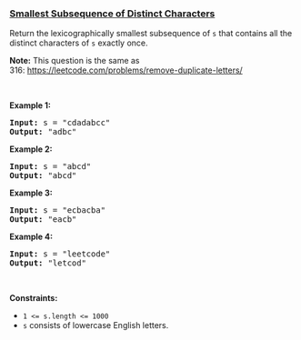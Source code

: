 ### [Smallest Subsequence of Distinct Characters](https://leetcode.com/problems/smallest-subsequence-of-distinct-characters)

<p>Return the lexicographically smallest subsequence of <code>s</code> that contains all the distinct characters of <code>s</code> exactly once.</p>

<p><strong>Note:</strong> This question is the same as 316:&nbsp;<a href="https://leetcode.com/problems/remove-duplicate-letters/" target="_blank">https://leetcode.com/problems/remove-duplicate-letters/</a></p>

<p>&nbsp;</p>
<p><strong>Example 1:</strong></p>

<pre>
<strong>Input:</strong> s = &quot;cdadabcc&quot;
<strong>Output:</strong> &quot;adbc&quot;
</pre>

<p><strong>Example 2:</strong></p>

<pre>
<strong>Input:</strong> s = &quot;abcd&quot;
<strong>Output:</strong> &quot;abcd&quot;
</pre>

<p><strong>Example 3:</strong></p>

<pre>
<strong>Input:</strong> s = &quot;ecbacba&quot;
<strong>Output:</strong> &quot;eacb&quot;
</pre>

<p><strong>Example 4:</strong></p>

<pre>
<strong>Input:</strong> s = &quot;leetcode&quot;
<strong>Output:</strong> &quot;letcod&quot;
</pre>

<p>&nbsp;</p>
<p><strong>Constraints:</strong></p>

<ul>
	<li><code>1 &lt;= s.length &lt;= 1000</code></li>
	<li><code>s</code> consists of lowercase English letters.</li>
</ul>
